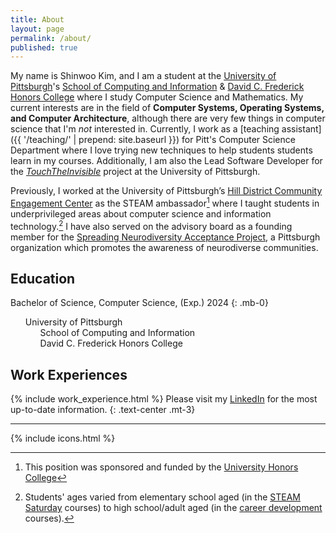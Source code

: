 ```yaml
---
title: About
layout: page
permalink: /about/
published: true
---
```


My name is Shinwoo Kim, and I am a student at the [University of Pittsburgh](https://pitt.edu)'s [School of Computing and Information](https://sci.pitt.edu) & [David C. Frederick Honors College](https://www.frederickhonors.pitt.edu/) where I study Computer Science and Mathematics. My current interests are in the field of **Computer Systems, Operating Systems, and Computer Architecture**, although there are very few things in computer science that I'm _not_ interested in. Currently, I work as a [teaching assistant]({{ '/teaching/' | prepend: site.baseurl }}) for Pitt's Computer Science Department where I love trying new techniques to help students students learn in my courses. Additionally, I am also the Lead Software Developer for the [_TouchTheInvisible_](https://touchtheinvisible.com) project at the University of Pittsburgh.

Previously, I worked at the University of Pittsburgh’s [Hill District Community Engagement Center](https://cec.pitt.edu/hilldistrict/) as the STEAM ambassador[^sponser] where I taught students in underprivileged areas about computer science and information technology.[^cec-work] I have also served on the advisory board as a founding member for the [Spreading Neurodiversity Acceptance Project](https://snapfse.com/), a Pittsburgh organization which promotes the awareness of neurodiverse communities.<span class="endmark"></span>

## **Education**

<span class="h3"><i class="fa-solid fa-graduation-cap"></i>Bachelor of Science, Computer Science, (Exp.) 2024</span>
{: .mb-0}

- <i class="pitt-icon"></i>University of Pittsburgh
  - School of Computing and Information
  - David C. Frederick Honors College

## **Work Experiences**

{% include work_experience.html %}
Please visit my [LinkedIn](https://linkedin.com/in/kimshinwoo) for the most up-to-date information.
{: .text-center .mt-3}

---

[^sponser]: This position was sponsored and funded by the [University Honors College](https://www.frederickhonors.pitt.edu/)
[^cec-work]: Students' ages varied from elementary school aged (in the [STEAM Saturday](https://cec.pitt.edu/calendar/s-t-e-a-m-saturdays/2022-10-08/) courses) to high school/adult aged (in the [career development](http://localhost:4000/~shk148/teaching/bridges-to-it.html) courses).

{% include icons.html %}

<style>ul{list-style: none;}</style>
